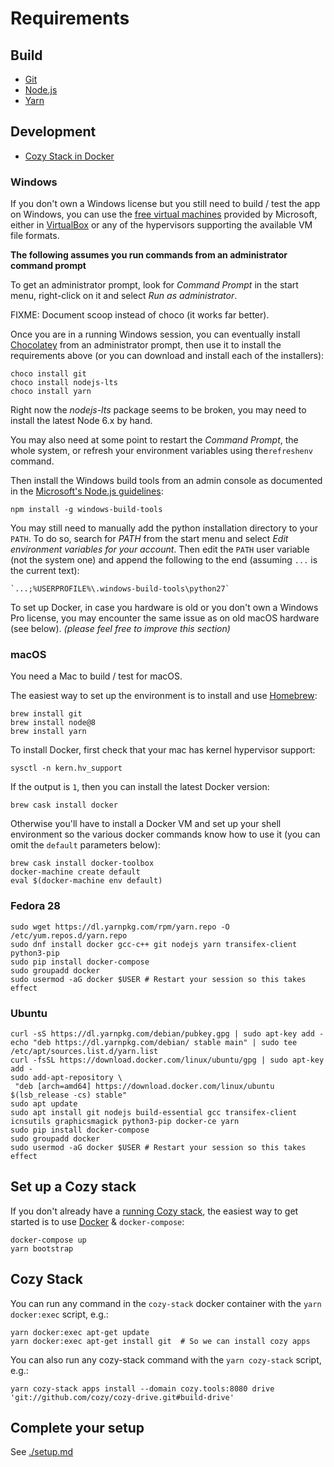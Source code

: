 # Requirements

## Build

- [Git](https://git-scm.com/)
- [Node.js](https://nodejs.org/)
- [Yarn](https://yarnpkg.com/)

## Development

- [Cozy Stack in Docker](#set-up-a-cozy-stack)

### Windows

If you don't own a Windows license but you still need to build / test the app
on Windows, you can use the
[free virtual machines](https://developer.microsoft.com/en-us/microsoft-edge/tools/vms/)
provided by Microsoft, either in [VirtualBox](https://www.virtualbox.org/) or
any of the hypervisors supporting the available VM file formats.

**The following assumes you run commands from an administrator command prompt**

To get an administrator prompt, look for _Command Prompt_ in the start menu,
right-click on it and select _Run as administrator_.

FIXME: Document scoop instead of choco (it works far better).

Once you are in a running Windows session, you can eventually install
[Chocolatey](https://chocolatey.org/) from an administrator prompt, then use
it to install the requirements above (or you can download and install each of
the installers):

    choco install git
    choco install nodejs-lts
    choco install yarn

Right now the _nodejs-lts_ package seems to be broken, you may need to install
the latest Node 6.x by hand.

You may also need at some point to restart the _Command Prompt_, the whole
system, or refresh your environment variables using the`refreshenv` command.

Then install the Windows build tools from an admin console as documented in the
[Microsoft's Node.js guidelines](https://github.com/Microsoft/nodejs-guidelines/blob/master/windows-environment.md#environment-setup-and-configuration):

    npm install -g windows-build-tools

You may still need to manually add the python installation directory to your
`PATH`.
To do so, search for _PATH_ from the start menu and select
_Edit environment variables for your account_.
Then edit the `PATH` user variable (not the system one) and append the
following to the end (assuming `...` is the current text):

    `...;%USERPROFILE%\.windows-build-tools\python27`

To set up Docker, in case you hardware is old or you don't own a Windows Pro
license, you may encounter the same issue as on old macOS hardware (see below).
_(please feel free to improve this section)_

### macOS

You need a Mac to build / test for macOS.

The easiest way to set up the environment is to install and use
[Homebrew](https://brew.sh/):

    brew install git
    brew install node@8
    brew install yarn

To install Docker, first check that your mac has kernel hypervisor support:

    sysctl -n kern.hv_support

If the output is `1`, then you can install the latest Docker version:

    brew cask install docker

Otherwise you'll have to install a Docker VM and set up your shell environment
so the various docker commands know how to use it (you can omit the `default`
parameters below):

    brew cask install docker-toolbox
    docker-machine create default
    eval $(docker-machine env default)

### Fedora 28

    sudo wget https://dl.yarnpkg.com/rpm/yarn.repo -O /etc/yum.repos.d/yarn.repo
    sudo dnf install docker gcc-c++ git nodejs yarn transifex-client python3-pip
    sudo pip install docker-compose
    sudo groupadd docker
    sudo usermod -aG docker $USER # Restart your session so this takes effect

### Ubuntu

    curl -sS https://dl.yarnpkg.com/debian/pubkey.gpg | sudo apt-key add -
    echo "deb https://dl.yarnpkg.com/debian/ stable main" | sudo tee /etc/apt/sources.list.d/yarn.list
    curl -fsSL https://download.docker.com/linux/ubuntu/gpg | sudo apt-key add -
    sudo add-apt-repository \
     "deb [arch=amd64] https://download.docker.com/linux/ubuntu $(lsb_release -cs) stable"
    sudo apt update
    sudo apt install git nodejs build-essential gcc transifex-client icnsutils graphicsmagick python3-pip docker-ce yarn
    sudo pip install docker-compose
    sudo groupadd docker
    sudo usermod -aG docker $USER # Restart your session so this takes effect

## Set up a Cozy stack

If you don't already have a [running Cozy stack](https://github.com/cozy/cozy-stack/blob/master/docs/INSTALL.md), the easiest way to get started is to use [Docker](https://www.docker.com/) & `docker-compose`:

    docker-compose up
    yarn bootstrap

## Cozy Stack

You can run any command in the `cozy-stack` docker container with the
`yarn docker:exec` script, e.g.:

```
yarn docker:exec apt-get update
yarn docker:exec apt-get install git  # So we can install cozy apps
```

You can also run any cozy-stack command with the `yarn cozy-stack` script, e.g.:

```
yarn cozy-stack apps install --domain cozy.tools:8080 drive 'git://github.com/cozy/cozy-drive.git#build-drive'
```

## Complete your setup

See [./setup.md](./setup.md)
